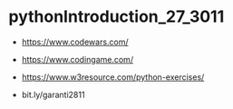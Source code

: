 # pythonIntroduction_27_3011


* https://www.codewars.com/
* https://www.codingame.com/
* https://www.w3resource.com/python-exercises/

* bit.ly/garanti2811